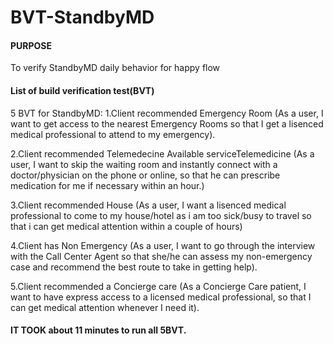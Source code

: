 # BVT-StandbyMD
#### PURPOSE
To verify StandbyMD daily behavior for happy flow

#### List of build verification test(BVT)
5 BVT for StandbyMD:
1.Client recommended Emergency Room
 (As a user, I want to get access to the nearest Emergency Rooms
 so that I get a lisenced medical professional to attend to my emergency).
 
2.Client recommended Telemedecine Available serviceTelemedicine
 (As a user, I want to skip the waiting room and instantly connect with a doctor/physician on the phone or online,
 so that he can prescribe medication for me if necessary within an hour.)
                   
3.Client recommended House 
  (As a user, I want a lisenced medical professional to come to my house/hotel as i am too sick/busy to travel 
  so that i can get medical attention within a couple of hours)
                   
4.Client has Non Emergency
  (As a user, I want  to go through the interview with the Call Center Agent 
  so that she/he can assess my non-emergency case and recommend the best route to take in getting help).

5.Client recommended a Concierge care 
  (As a Concierge Care patient, I want to have express access to a licensed medical professional,
  so that I can get medical attention whenever I need it).
 
#### IT TOOK about 11 minutes to run all 5BVT.

